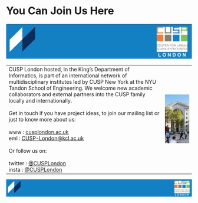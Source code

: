 # You Can Join Us Here

![CUSP London Logo](./assets/CUSPbanner_03.jpg)

<table>
  <tr>
    <td> 
      CUSP London hosted, in the King’s Department of Informatics, is part of an international network of multidisciplinary institutes led by CUSP New York at the NYU Tandon School of Engineering. We welcome new academic collaborators and external partners into the CUSP family locally and internationally.
      <br>
      <br>
      Get in touch if you have project ideas, to join our mailing list or just to know more about us:
      <br><br>
      www : <a href="https://cusplondon.ac.uk/">cusplondon.ac.uk</a>
      <br>
      eml :  <a href = "mailto: CUSP-London@kcl.ac.uk">CUSP-London@kcl.ac.uk</a>
      <br><br>
      Or follow us on:
      <br><br>
      twitter : <a href = "https://twitter.com/cusplondon">@CUSPLondon</a>
      <br>
      insta : <a href = "https://www.instagram.com/cusplondon/">@CUSPLondon</a>
    </td>
    <td> <img src="./assets/bushHouse.png" alt="Bush House" width = 433px > </td>
 </tr>
</table>

![CUSP London Logo](./assets/CUSPbanner_thin_03.png)
